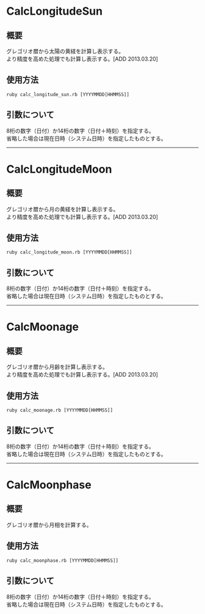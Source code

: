 CalcLongitudeSun
================

## 概要
グレゴリオ暦から太陽の黄経を計算し表示する。  
より精度を高めた処理でも計算し表示する。[ADD 2013.03.20]

## 使用方法
`ruby calc_longitude_sun.rb [YYYYMMDD[HHMMSS]]`

## 引数について
8桁の数字（日付）か14桁の数字（日付＋時刻）を指定する。  
省略した場合は現在日時（システム日時）を指定したものとする。

---

CalcLongitudeMoon
=================

## 概要
グレゴリオ暦から月の黄経を計算し表示する。  
より精度を高めた処理でも計算し表示する。[ADD 2013.03.20]

## 使用方法
`ruby calc_longitude_moon.rb [YYYYMMDD[HHMMSS]]`

## 引数について
8桁の数字（日付）か14桁の数字（日付＋時刻）を指定する。  
省略した場合は現在日時（システム日時）を指定したものとする。

---

CalcMoonage
=================

## 概要
グレゴリオ暦から月齢を計算し表示する。  
より精度を高めた処理でも計算し表示する。[ADD 2013.03.20]

## 使用方法
`ruby calc_moonage.rb [YYYYMMDD[HHMMSS]]`

## 引数について
8桁の数字（日付）か14桁の数字（日付＋時刻）を指定する。  
省略した場合は現在日時（システム日時）を指定したものとする。

---

CalcMoonphase
=================

## 概要
グレゴリオ暦から月相を計算する。

## 使用方法
`ruby calc_moonphase.rb [YYYYMMDD[HHMMSS]]`

## 引数について
8桁の数字（日付）か14桁の数字（日付＋時刻）を指定する。  
省略した場合は現在日時（システム日時）を指定したものとする。

